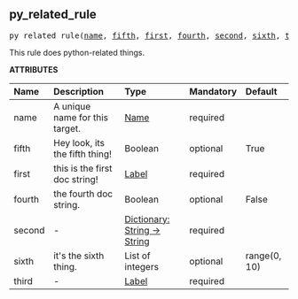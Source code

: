 <!-- Generated with Stardoc: http://skydoc.bazel.build -->

<a name="#py_related_rule"></a>

## py_related_rule

<pre>
py_related_rule(<a href="#py_related_rule-name">name</a>, <a href="#py_related_rule-fifth">fifth</a>, <a href="#py_related_rule-first">first</a>, <a href="#py_related_rule-fourth">fourth</a>, <a href="#py_related_rule-second">second</a>, <a href="#py_related_rule-sixth">sixth</a>, <a href="#py_related_rule-third">third</a>)
</pre>

This rule does python-related things.

**ATTRIBUTES**


| Name  | Description | Type | Mandatory | Default |
| :------------- | :------------- | :------------- | :------------- | :------------- |
| <a id="py_related_rule-name"></a>name |  A unique name for this target.   | <a href="https://bazel.build/docs/build-ref.html#name">Name</a> | required |  |
| <a id="py_related_rule-fifth"></a>fifth |  Hey look, its the fifth thing!   | Boolean | optional | True |
| <a id="py_related_rule-first"></a>first |  this is the first doc string!   | <a href="https://bazel.build/docs/build-ref.html#labels">Label</a> | required |  |
| <a id="py_related_rule-fourth"></a>fourth |  the fourth doc string.   | Boolean | optional | False |
| <a id="py_related_rule-second"></a>second |  -   | <a href="https://bazel.build/docs/skylark/lib/dict.html">Dictionary: String -> String</a> | required |  |
| <a id="py_related_rule-sixth"></a>sixth |  it's the sixth thing.   | List of integers | optional | range(0, 10) |
| <a id="py_related_rule-third"></a>third |  -   | <a href="https://bazel.build/docs/build-ref.html#labels">Label</a> | required |  |


